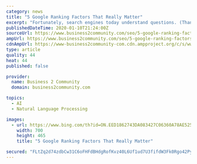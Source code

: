 ```yaml
---
category: news
title: "5 Google Ranking Factors That Really Matter"
excerpt: "Fortunately, search engines today understand questions. (Thank the great improvement of natural language processing). This means a farewell to good old keyword-based search. And hello to a different approach to content. Build your content around answering users’ questions: how to do, where to find, how to get to. Help people compare things ..."
publishedDateTime: 2020-01-10T21:24:00Z
sourceUrl: https://www.business2community.com/seo/5-google-ranking-factors-that-really-matter-02274571
ampUrl: https://www.business2community.com/seo/5-google-ranking-factors-that-really-matter-02274571/amp
cdnAmpUrl: https://www-business2community-com.cdn.ampproject.org/c/s/www.business2community.com/seo/5-google-ranking-factors-that-really-matter-02274571/amp
type: article
quality: 44
heat: 44
published: false

provider:
  name: Business 2 Community
  domain: business2community.com

topics:
  - AI
  - Natural Language Processing

images:
  - url: https://www.bing.com/th?id=ON.EED1862743DA083427C06360A78AE525
    width: 700
    height: 465
    title: "5 Google Ranking Factors That Really Matter"

secured: "FLtZq2d74zdbCw31C6oFHFdBHdgRofKvz40L6Uf1ud7U3fifdW3Fk0Rgo42PyFBua6GfV/p84oFcTguup7FfC/M7gp/FwKa2OCWHPnvGVCIC1caspTmqJmCbspqcIdSkYI3nABHVLPQ4xXqStOqD+fOqYb/QTigIlpjSVw5HMvRP8OIjmZPSWYw5+ukagrxYhou2drAI0Egddar8APcXAhbjRCbaToted48sTg/cA/ECIrGBMhSudbAnRLP5AGxsZvWW5Hby+so4EcWR+kRong==;m1apHzB7ktF+5wUdxk0+8g=="
---
```


